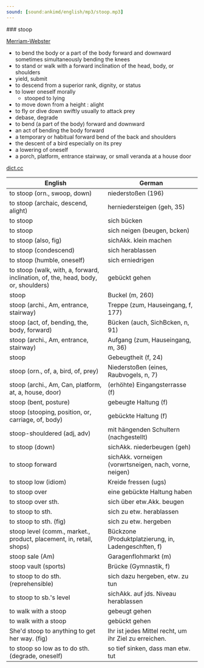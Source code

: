 ```yaml
---
sound: [sound:ankimd/english/mp3/stoop.mp3]
---
```


\### stoop

[Merriam-Webster](https://www.merriam-webster.com/dictionary/stoop)

- to bend the body or a part of the body forward and downward sometimes simultaneously bending the knees
- to stand or walk with a forward inclination of the head, body, or shoulders
- yield, submit
- to descend from a superior rank, dignity, or status
- to lower oneself morally
    - stooped to lying
- to move down from a height : alight
- to fly or dive down swiftly usually to attack prey
- debase, degrade
- to bend (a part of the body) forward and downward
- an act of bending the body forward
- a temporary or habitual forward bend of the back and shoulders
- the descent of a bird especially on its prey
- a lowering of oneself
- a porch, platform, entrance stairway, or small veranda at a house door

[dict.cc](https://www.dict.cc/stoop)

| English        | German       |
| -------------- | ------------ |
| to stoop (orn., swoop, down) | niederstoßen (196) |
| to stoop (archaic, descend, alight) | herniedersteigen (geh, 35) |
| to stoop | sich bücken |
| to stoop | sich neigen (beugen, bcken) |
| to stoop (also, fig) | sichAkk. klein machen |
| to stoop (condescend) | sich herablassen |
| to stoop (humble, oneself) | sich erniedrigen |
| to stoop (walk, with, a, forward, inclination, of, the, head, body, or, shoulders) | gebückt gehen |
| stoop | Buckel (m, 260) |
| stoop (archi., Am, entrance, stairway) | Treppe (zum, Hauseingang, f, 177) |
| stoop (act, of, bending, the, body, forward) | Bücken (auch, SichBcken, n, 91) |
| stoop (archi., Am, entrance, stairway) | Aufgang (zum, Hauseingang, m, 36) |
| stoop | Gebeugtheit (f, 24) |
| stoop (orn., of, a, bird, of, prey) | Niederstoßen (eines, Raubvogels, n, 7) |
| stoop (archi., Am, Can, platform, at, a, house, door) | (erhöhte) Eingangsterrasse (f) |
| stoop (bent, posture) | gebeugte Haltung (f) |
| stoop (stooping, position, or, carriage, of, body) | gebückte Haltung (f) |
| stoop-shouldered (adj, adv) | mit hängenden Schultern (nachgestellt) |
| to stoop (down) | sichAkk. niederbeugen (geh) |
| to stoop forward | sichAkk. vorneigen (vorwrtsneigen, nach, vorne, neigen) |
| to stoop low (idiom) | Kreide fressen (ugs) |
| to stoop over | eine gebückte Haltung haben |
| to stoop over sth. | sich über etw.Akk. beugen |
| to stoop to sth. | sich zu etw. herablassen |
| to stoop to sth. (fig) | sich zu etw. hergeben |
| stoop level (comm., market., product, placement, in, retail, shops) | Bückzone (Produktplatzierung, in, Ladengeschften, f) |
| stoop sale (Am) | Garagenflohmarkt (m) |
| stoop vault (sports) | Brücke (Gymnastik, f) |
| to stoop to do sth. (reprehensible) | sich dazu hergeben, etw. zu tun |
| to stoop to sb.'s level | sichAkk. auf jds. Niveau herablassen |
| to walk with a stoop | gebeugt gehen |
| to walk with a stoop | gebückt gehen |
| She'd stoop to anything to get her way. (fig) | Ihr ist jedes Mittel recht, um ihr Ziel zu erreichen. |
| to stoop so low as to do sth. (degrade, oneself) | so tief sinken, dass man etw. tut |

